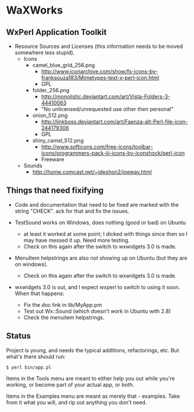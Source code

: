 # WaXWorks

## WxPerl Application Toolkit

* Resource Sources and Licenses (this information needs to be moved somewhere less 
  stupid).
  * Icons
    * camel_blue_grid_256.png
      * http://www.iconarchive.com/show/fs-icons-by-franksouza183/Mimetypes-text-x-perl-icon.html
      * GPL
    * folder_256.png
      * http://monolistic.deviantart.com/art/Vista-Folders-3-44410063
      * "No unlicensed/unrequested use other then personal"
    * onion_512.png
      * http://linkboss.deviantart.com/art/Faenza-alt-Perl-file-icon-244179306
      * GPL
    * shiny_camel_512.png
      * http://www.softicons.com/free-icons/toolbar-icons/programmers-pack-iii-icons-by-iconshock/perl-icon
      * Freeware
  * Sounds
    * http://home.comcast.net/~jdeshon2/joewav.html

## Things that need fixifying

* Code and documentation that need to be fixed are marked with the string "CHECK".  ack 
  for that and fix the issues.

* TestSound works on Windows, does nothing (good or bad) on Ubuntu
  * at least it worked at some point; I dicked with things since then so I may have messed 
    it up.  Need more testing.  
  * Check on this again after the switch to wxwidgets 3.0 is made.

* MenuItem helpstrings are also not showing up on Ubuntu (but they are on 
  windows).
  * Check on this again after the switch to wxwidgets 3.0 is made.

* wxwidgets 3.0 is out, and I expect wxperl to switch to using it soon.  When that 
  happens: 
  * Fix the doc link in lib/MyApp.pm
  * Test out Wx::Sound (which doesn't work in Ubuntu with 2.8)
  * Check the menuitem helpstrings.

## Status

Project is young, and needs the typical additions, refactorings, etc.  But what's there should run:

    $ perl bin/app.pl

Items in the Tools menu are meant to either help you out while you're working, or become 
part of your actual app, or both.

Items in the Examples menu are meant as merely that - examples.  Take from it what you 
will, and rip out anything you don't need.

    
